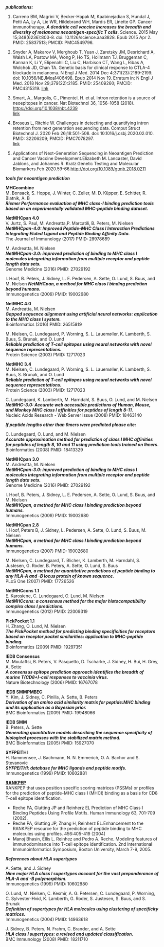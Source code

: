 ***publications:***  
1. Carreno BM, Magrini V, Becker-Hapak M, Kaabinejadian S, Hundal J, Petti AA, Ly A, Lie WR, Hildebrand WH, Mardis ER, Linette GP. Cancer immunotherapy. ***A dendritic cell vaccine increases the breadth and diversity of melanoma neoantigen-specific T cells***. Science. 2015 May 15;348(6236):803-8. doi: 10.1126/science.aaa3828. Epub 2015 Apr 2. PMID: 25837513; PMCID: PMC4549796.  

2. Snyder A, Makarov V, Merghoub T, Yuan J, Zaretsky JM, Desrichard A, Walsh LA, Postow MA, Wong P, Ho TS, Hollmann TJ, Bruggeman C, Kannan K, Li Y, Elipenahli C, Liu C, Harbison CT, Wang L, Ribas A, Wolchok JD, Chan TA. Genetic basis for clinical response to CTLA-4 blockade in melanoma. N Engl J Med. 2014 Dec 4;371(23):2189-2199. doi: 10.1056/NEJMoa1406498. Epub 2014 Nov 19. Erratum in: N Engl J Med. 2018 Nov 29;379(22):2185. PMID: 25409260; PMCID: PMC4315319. [link](https://www.nejm.org/doi/pdf/10.1056/NEJMoa1406498?articleTools=true)  

3. Smart, A., Margolis, C., Pimentel, H. et al. Intron retention is a source of neoepitopes in cancer. Nat Biotechnol 36, 1056–1058 (2018). https://doi.org/10.1038/nbt.4239  
[link](https://www.nature.com/articles/nbt.4239#Sec14)  

4. Broseus L, Ritchie W. Challenges in detecting and quantifying intron retention from next generation sequencing data. Comput Struct Biotechnol J. 2020 Feb 26;18:501-508. doi: 10.1016/j.csbj.2020.02.010. PMID: 32206209; PMCID: PMC7078297.  
[link](https://www.ncbi.nlm.nih.gov/pmc/articles/PMC7078297/)  

5. Applications of Next-Generation Sequencing in Neoantigen Prediction and Cancer Vaccine Development.Elizabeth M. Lancaster, David Jablons, and Johannes R. Kratz.Genetic Testing and Molecular Biomarkers.Feb 2020.59-66.http://doi.org/10.1089/gtmb.2018.0211



***tools for neoantigen prediction***

**MHCcombine**  
M. Bonsack, S. Hoppe, J. Winter, C. Zeller, M. D. Küpper, E. Schitter, R. Blatnik, A. B  
***Riemer Performance evaluation of MHC class-I binding prediction tools based on an experimentally validated MHC-peptide binding dataset.***  

**NetMHCpan 4.0**  
V. Jurtz, S. Paul, M. Andreatta,P. Marcatili, B. Peters, M. Nielsen
***NetMHCpan-4.0: Improved Peptide-MHC Class I Interaction Predictions Integrating Eluted Ligand and Peptide Binding Affinity Data.***  
The Journal of Immunology (2017) PMID: 28978689    

M. Andreatta, M. Nielsen  
***NetMHCpan-3.0: improved prediction of binding to MHC class I molecules integrating information from multiple receptor and peptide length data sets.***  
Genome Medicine (2016) PMID: 27029192  

I. Hoof, B. Peters, J. Sidney, L. E. Pedersen, A. Sette, O. Lund, S. Buus, and M. Nielsen
***NetMHCpan, a method for MHC class I binding prediction beyond humans.***  
Immunogenetics (2009) PMID: 19002680


**NetMHC 4.0**  
M. Andreatta, M. Nielsen  
***Gapped sequence alignment using artificial neural networks: application to the MHC class I system.***  
Bioinformatics (2016) PMID: 26515819  

M. Nielsen, C. Lundegaard, P. Worning, S. L. Lauemøller, K. Lamberth, S. Buus, S. Brunak, and O. Lund   
***Reliable prediction of T-cell epitopes using neural networks with novel sequence representations.***  
Protein Science (2003) PMID: 12717023

**NetMHC 3.4**  
M. Nielsen, C. Lundegaard, P. Worning, S. L. Lauemøller, K. Lamberth, S. Buus, S. Brunak, and O. Lund  
***Reliable prediction of T-cell epitopes using neural networks with novel sequence representations.***  
Protein Science (2003) PMID: 12717023  

C. Lundegaard, K. Lamberth, M. Harndahl, S. Buus, O. Lund, and M. Nielsen  
***NetMHC-3.0: Accurate web accessible predictions of Human, Mouse, and Monkey MHC class I affinities for peptides of length 8-11.***  
Nucleic Acids Research - Web Server Issue (2008) PMID: 18463140  

***If peptide lengths other than 9mers were predicted please cite:***

C. Lundegaard, O. Lund, and M. Nielsen  
***Accurate approximation method for prediction of class I MHC affinities for peptides of length 8, 10 and 11 using prediction tools trained on 9mers.***  
Bioinformatics (2008) PMID: 18413329

**NetMHCpan 3.0**  
M. Andreatta, M. Nielsen  
***NetMHCpan-3.0: improved prediction of binding to MHC class I molecules integrating information from multiple receptor and peptide length data sets.***  
Genome Medicine (2016) PMID: 27029192


I. Hoof, B. Peters, J. Sidney, L. E. Pedersen, A. Sette, O. Lund, S. Buus, and M. Nielsen  
***NetMHCpan, a method for MHC class I binding prediction beyond humans.***  
Immunogenetics (2009) PMID: 19002680  

**NetMHCpan 2.8**    
I. Hoof, Peters B, J. Sidney, L. Pedersen, A. Sette, O. Lund, S. Buus, M. Nielsen  
***NetMHCpan, a method for MHC class I binding prediction beyond humans.***  
Immunogenetics (2007) PMID: 19002680  

M. Nielsen, C. Lundegaard, T. Blicher, K. Lamberth, M. Harndahl, S. Justesen, G. Roder, B. Peters, A. Sette, O. Lund, S. Buus  
***NetMHCpan, a method for quantitative predictions of peptide binding to any HLA-A and -B locus protein of known sequence.***  
PLoS One (2007) PMID: 17726526  

**NetMHCcons 1.1**  
E. Karosiene, C. Lundegaard, O. Lund, M. Nielsen  
***NetMHCcons: a consensus method for the major histocompatibility complex class I predictions.***  
Immunogenetics (2012) PMID: 22009319  

**PickPocket 1.1**  
H. Zhang, O. Lund, M. Nielsen  
***The PickPocket method for predicting binding specificities for receptors based on receptor pocket similarities: application to MHC-peptide binding.***  
Bioinformatics (2009) PMID: 19297351  

**IEDB Consensus**  
M. Moutaftsi, B. Peters, V. Pasquetto, D. Tscharke, J. Sidney, H. Bui, H. Grey, A. Sette  
***A consensus epitope prediction approach identifies the breadth of murine T(CD8+)-cell responses to vaccinia virus.***  
Nature Biotechnology (2006) PMID: 16767078  

**IEDB SMMPMBEC**  
Y. Kim, J. Sidney, C. Pinilla, A. Sette, B. Peters  
***Derivation of an amino acid similarity matrix for peptide:MHC binding and its application as a Bayesian prior.***  
BMC Bioinformatics (2009) PMID: 19948066  

**IEDB SMM**  
B. Peters, A. Sette  
***Generating quantitative models describing the sequence specificity of biological processes with the stabilized matrix method.***  
BMC Bioinformatics (2005) PMID: 15927070  

**SYFPEITHI**  
H. Rammensee, J. Bachmann, N. N. Emmerich, O. A. Bachor and S. Stevanovic  
***SYFPEITHI: database for MHC ligands and peptide motifs.***  
Immunogenetics (1999) PMID: 10602881  

**[RANKPEP](http://imed.med.ucm.es/Tools/rankpep.html)**  
RANKPEP that uses position specific scoring matrices (PSSMs) or profiles for the prediction of peptide-MHC class I (MHCI) binding as a basis for CD8 T-cell epitope identification.  
* Reche PA, Glutting JP and Reinherz EL Prediction of MHC Class I Binding Peptides Using Profile Motifs. Human Immunology 63, 701-709 (2002).  
* Reche PA, Glutting JP, Zhang H, Reinherz EL.Enhancement to the RANKPEP resource for the prediction of peptide binding to MHC molecules using profiles. 456:405-419 (2004)  
* Manoj Bhasin, Ellis L. Reinhez and Pedro A. Reche. Modeling features of immunodominance into T-cell epitope identification. 2nd International Immunoinformatics Symposium, Boston University, March 7-9, 2005.


***References about HLA supertypes***

A. Sette, and J. Sidney  
***Nine major HLA class I supertypes account for the vast preponderance of HLA-A and -B polymorphism.***  
Immunogenetics (1999) PMID: 10602880  

O. Lund, M. Nielsen, C. Kesmir, A. G. Petersen, C. Lundegaard, P. Worning, C. Sylvester-Hvid, K. Lamberth, G. Roder, S. Justesen, S. Buus, and S. Brunak  
***Definition of supertypes for HLA molecules using clustering of specificity matrices.***  
Immunogenetics (2004) PMID: 14963618  

J. Sidney, B. Peters, N. Frahm, C. Brander, and A. Sette  
***HLA class I supertypes: a revised and updated classification.***  
BMC Immunology (2008) PMID: 18211710  
